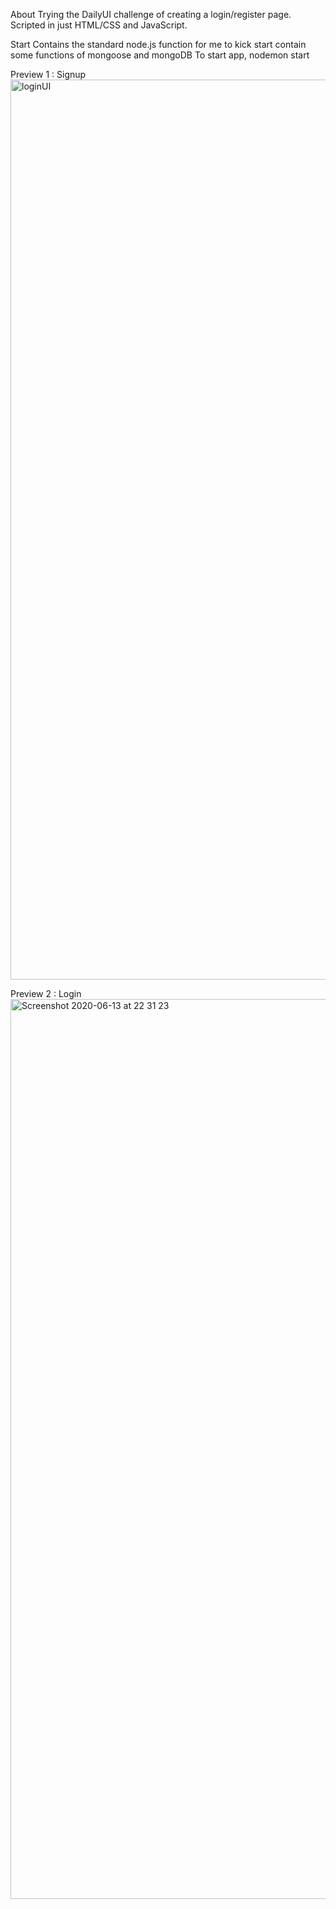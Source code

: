 About
Trying the DailyUI challenge of creating a login/register page.
Scripted in just HTML/CSS and JavaScript.

Start
Contains the standard node.js function for me to kick start
contain some functions of mongoose and mongoDB
To start app, nodemon start

Preview 1 : Signup
<img width="1440" alt="loginUI" src="https://user-images.githubusercontent.com/32867674/84571206-5802df80-adc4-11ea-921e-4a56da4e234e.png">

Preview 2 : Login
<img width="1440" alt="Screenshot 2020-06-13 at 22 31 23" src="https://user-images.githubusercontent.com/32867674/84571429-a4025400-adc5-11ea-9945-893ed2b5e7bb.png">
